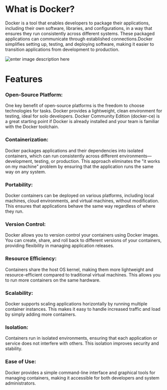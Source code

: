 

# **What is Docker?**

Docker is a tool that enables developers to package their applications, including their own software, libraries, and configurations, in a way that ensures they run consistently across different systems. These packaged applications can communicate through established connections.Docker simplifies setting up, testing, and deploying software, making it easier to transition applications from development to production.


![enter image description here](https://res.cloudinary.com/daq5wtdhb/image/upload/c_crop,w_1150,h_550,g_auto/v1724065359/resized_image_1_m549ry.png)
# **Features**
### Open-Source Platform:
One key benefit of open-source platforms is the freedom to choose technologies for tasks. Docker provides a lightweight, clean environment for testing, ideal for solo developers. Docker Community Edition (docker-ce) is a great starting point if Docker is already installed and your team is familiar with the Docker toolchain.

### Containerization:
Docker packages applications and their dependencies into isolated containers, which can run consistently across different environments—development, testing, or production. This approach eliminates the "it works on my machine" problem by ensuring that the application runs the same way on any system.

### Portability:

Docker containers can be deployed on various platforms, including local machines, cloud environments, and virtual machines, without modification. This ensures that applications behave the same way regardless of where they run.

### Version Control:
Docker allows you to version control your containers using Docker images. You can create, share, and roll back to different versions of your containers, providing flexibility in managing application releases.

### Resource Efficiency:
Containers share the host OS kernel, making them more lightweight and resource-efficient compared to traditional virtual machines. This allows you to run more containers on the same hardware.

### Scalability:
Docker supports scaling applications horizontally by running multiple container instances. This makes it easy to handle increased traffic and load by simply adding more containers.

### Isolation:
Containers run in isolated environments, ensuring that each application or service does not interfere with others. This isolation improves security and stability.

### Ease of Use:
Docker provides a simple command-line interface and graphical tools for managing containers, making it accessible for both developers and system administrators.





<!--stackedit_data:
eyJoaXN0b3J5IjpbLTE4NTI5ODgyNiwtNjIyNTUyMDE3LC0xOT
U5MDAzNjAxLDE3OTE5MzA2MTksMTgwODI3OTU5OCwtNTYwODk1
NTc2LC04NjgxNTg3OCwtMTQ0NjU5NjQ3LDE0MzQ2NDA1MDQsLT
gxNzMzNjU2MiwxOTQyMjIyNDE1LC02NzMwOTc4MjIsLTE1NDcw
NDUwNDYsLTY3MzA5NzgyMiw0MzY5OTgxNywtMzc4NTg0MzM3LC
0yMjgwNDYyMTJdfQ==
-->
